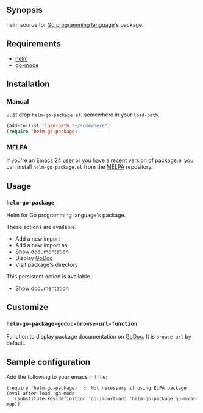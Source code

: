 ## Synopsis

helm source for [Go programming language](http://golang.org/)'s package.

## Requirements

- [helm][helm]
- [go-mode][go-mode]

## Installation

### Manual

Just drop `helm-go-package.el`. somewhere in your `load-path`.

```lisp
(add-to-list 'load-path "~/somewhere")
(require 'helm-go-package)
```

### MELPA

If you're an Emacs 24 user or you have a recent version of package.el
you can install `helm-go-package.el` from the [MELPA](http://melpa.milkbox.net/) repository.

## Usage

### `helm-go-package`

Helm for Go programming language's package.

These actions are available.

* Add a new import
* Add a new import as
* Show documentation
* Display [GoDoc][godoc]
* Visit package's directory

This persistent action is available.

* Show documentation

## Customize

### `helm-go-package-godoc-browse-url-function`

Function to display package documentation on [GoDoc][godoc]. It is `browse-url` by default.

## Sample configuration

Add the following to your emacs init file:

    (require 'helm-go-package)  ;; Not necessary if using ELPA package
    (eval-after-load 'go-mode
      '(substitute-key-definition 'go-import-add 'helm-go-package go-mode-map))

[godoc]:http://godoc.org/
[helm]:https://github.com/emacs-helm/helm
[go-mode]:https://github.com/dominikh/go-mode.el
